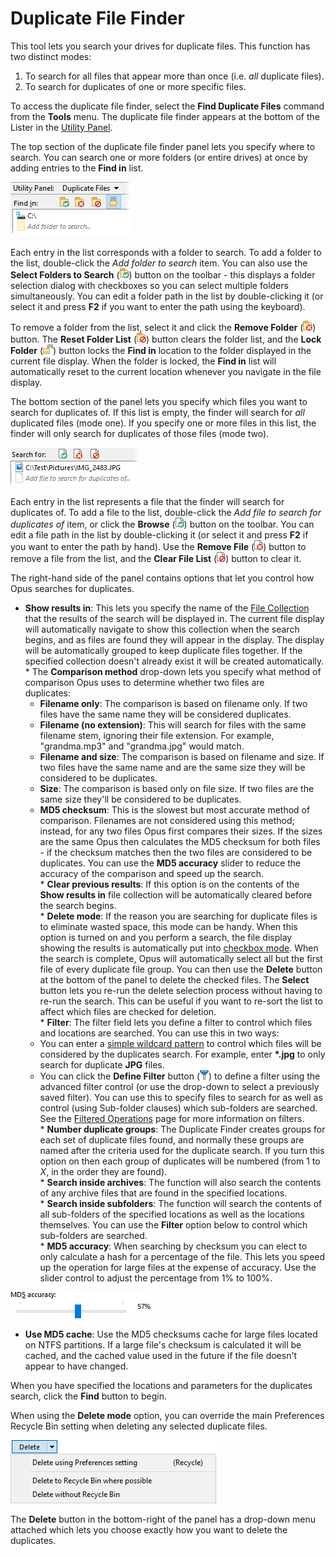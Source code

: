 # Duplicate File Finder

This tool lets you search your drives for duplicate files. This function has two distinct modes:

1.  To search for all files that appear more than once (i.e. *all* duplicate files).
2.  To search for duplicates of one or more specific files.

To access the duplicate file finder, select the **Find Duplicate Files** command from the **Tools** menu. The duplicate file finder appears at the bottom of the Lister in the [Utility Panel](/Manual/basic_concepts/the_lister/utility_panel.md).

The top section of the duplicate file finder panel lets you specify where to search. You can search one or more folders (or entire drives) at once by adding entries to the **Find in** list.

![](/Manual/images/media/dupe_files_1.png) 

Each entry in the list corresponds with a folder to search. To add a folder to the list, double-click the *Add folder to search* item. You can also use the **Select Folders to Search** (![](/Manual/images/media/dupe_files_-_select.png)) button on the toolbar - this displays a folder selection dialog with checkboxes so you can select multiple folders simultaneously. You can edit a folder path in the list by double-clicking it (or select it and press **F2** if you want to enter the path using the keyboard).

To remove a folder from the list, select it and click the **Remove Folder** (![](/Manual/images/media/dupe_files_-_delete.png)) button. The **Reset Folder List** (![](/Manual/images/media/dupe_files_-_reset.png)) button clears the folder list, and the **Lock Folder** (![](/Manual/images/media/dupe_files_-_lock.png)) button locks the **Find in** location to the folder displayed in the current file display. When the folder is locked, the **Find in** list will automatically reset to the current location whenever you navigate in the file display.

The bottom section of the panel lets you specify which files you want to search for duplicates of. If this list is empty, the finder will search for *all* duplicated files (mode one). If you specify one or more files in this list, the finder will only search for duplicates of those files (mode two).

![](/Manual/images/media/dupe_files_2.png) 

  
Each entry in the list represents a file that the finder will search for duplicates of. To add a file to the list, double-click the *Add file to search for duplicates of* item, or click the **Browse** (![](/Manual/images/media/dupe_files_-_browse.png)) button on the toolbar. You can edit a file path in the list by double-clicking it (or select it and press **F2** if you want to enter the path by hand). Use the **Remove File** (![](/Manual/images/media/dupe_files_-_delete_file.png)) button to remove a file from the list, and the **Clear File List** (![](/Manual/images/media/dupe_files_-_reset_files.png)) button to clear it.

The right-hand side of the panel contains options that let you control how Opus searches for duplicates.

- **Show results in**: This lets you specify the name of the [File Collection](/Manual/basic_concepts/virtual_file_system/file_collections/RAEDME.md) that the results of the search will be displayed in. The current file display will automatically navigate to show this collection when the search begins, and as files are found they will appear in the display. The display will be automatically grouped to keep duplicate files together. If the specified collection doesn't already exist it will be created automatically.  
  \* The **Comparison method** drop-down lets you specify what method of comparison Opus uses to determine whether two files are duplicates:         
  - **Filename only**: The comparison is based on filename only. If two files have the same name they will be considered duplicates.
  - **Filename (no extension)**: This will search for files with the same filename stem, ignoring their file extension. For example, "grandma.mp3" and "grandma.jpg" would match.
  - **Filename and size**: The comparison is based on filename and size. If two files have the same name and are the same size they will be considered to be duplicates.
  - **Size**: The comparison is based only on file size. If two files are the same size they'll be considered to be duplicates.
  - **MD5 checksum**: This is the slowest but most accurate method of comparison. Filenames are not considered using this method; instead, for any two files Opus first compares their sizes. If the sizes are the same Opus then calculates the MD5 checksum for both files - if the checksum matches then the two files are considered to be duplicates. You can use the **MD5 accuracy** slider to reduce the accuracy of the comparison and speed up the search.  
    \* **Clear previous results**: If this option is on the contents of the **Show results in** file collection will be automatically cleared before the search begins.  
    \* **Delete mode**: If the reason you are searching for duplicate files is to eliminate wasted space, this mode can be handy. When this option is turned on and you perform a search, the file display showing the results is automatically put into [checkbox mode](/Manual/basic_concepts/selecting_files/selecting_with_the_mouse_and_keyboard/checkbox_mode.md). When the search is complete, Opus will automatically select all but the first file of every duplicate file group. You can then use the **Delete** button at the bottom of the panel to delete the checked files. The **Select** button lets you re-run the delete selection process without having to re-run the search. This can be useful if you want to re-sort the list to affect which files are checked for deletion.  
    \* **Filter**: The filter field lets you define a filter to control which files and locations are searched. You can use this in two ways:         
  - You can enter a [simple wildcard pattern](/Manual/reference/wildcard_reference/pattern_matching_syntax.md) to control which files will be considered by the duplicates search. For example, enter **\*.jpg** to only search for duplicate **JPG** files.
  - You can click the **Define Filter** button (![](/Manual/images/media/dupe_files_-_filter.png)) to define a filter using the advanced filter control (or use the drop-down to select a previously saved filter). You can use this to specify files to search for as well as control (using Sub-folder clauses) which sub-folders are searched. See the [Filtered Operations](/Manual/file_operations/copying_moving_and_deleting_files/filtered_operations/RAEDME.md) page for more information on filters.  
    \* **Number duplicate groups**: The Duplicate Finder creates groups for each set of duplicate files found, and normally these groups are named after the criteria used for the duplicate search. If you turn this option on then each group of duplicates will be numbered (from 1 to *X*, in the order they are found).  
    \* **Search inside archives**: The function will also search the contents of any archive files that are found in the specified locations.  
    \* **Search inside subfolders**: The function will search the contents of all sub-folders of the specified locations as well as the locations themselves. You can use the **Filter** option below to control which sub-folders are searched.  
    \* **MD5 accuracy**: When searching by checksum you can elect to only calculate a hash for a percentage of the file. This lets you speed up the operation for large files at the expense of accuracy. Use the slider control to adjust the percentage from 1% to 100%.

![](/Manual/images/media/md5_accuracy.png)

- **Use MD5 cache**: Use the MD5 checksums cache for large files located on NTFS partitions. If a large file's checksum is calculated it will be cached, and the cached value used in the future if the file doesn't appear to have changed.

When you have specified the locations and parameters for the duplicates search, click the **Find** button to begin.

When using the **Delete mode** option, you can override the main Preferences Recycle Bin setting when deleting any selected duplicate files.

![](/Manual/images/media/dupe_delete.png)

The **Delete** button in the bottom-right of the panel has a drop-down menu attached which lets you choose exactly how you want to delete the duplicates.
